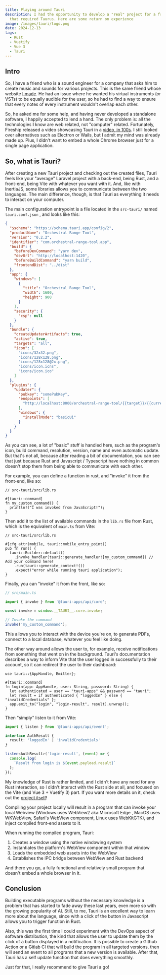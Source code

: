 ```yaml
---
title: Playing around Tauri
description: I had the opportunity to develop a "real" project for a friend,
  that required Taurus. Here are some return on experience
image: /images/tauri/logo.png
date: 2024-12-13
tags:
  - Rust
  - Vuetify
  - Vue 3
  - Tauri
---
```


## Intro

So, I have a friend who is a sound engineer for a company that asks him to create music and sounds for various projects. This is the same friend whose website [I made](/projects/geoffrey-turpin). He had an issue where he wanted his virtual instruments (or VSTs) to be equally audible for the user, so he had to find a way to ensure that every notes of every instrument wouldn't overlap each other.

So, he asked me for some help, and having never developed a standalone software, I happily accepted to lend a hand. The only problem is: all the technologies I know are web related, not "computer" related. Fortunately, Fireship released a video showcasing Tauri in a [video, in 100s](https://www.youtube.com/watch?v=-X8evddpu7M). I still looked over alternatives such as Electron or Wails, but I admit my mind was already made up. Plus, I didn't want to embed a whole Chrome browser just for a single page application.

## So, what is Tauri?

After creating a new Tauri project and checking out the created files, Tauri feels like your "average" Laravel project with a back-end, being Rust, and a front-end, being Vite with whatever you want with it. And, like with InertiaJS, some libraries allows you to communicate between the two languages. The main difference, though, is that Tauri as everything it needs to interact on your computer.

The main configuration entrypoint is a file located in the `src-tauri/` named `tauri.conf.json` , and looks like this:

```json [src-tauri/tauri.conf.json]
{
  "$schema": "https://schema.tauri.app/config/2",
  "productName": "Orchestral Range Tool",
  "version": "0.2.2",
  "identifier": "com.orchestral-range-tool.app",
  "build": {
    "beforeDevCommand": "yarn dev",
    "devUrl": "http://localhost:1420",
    "beforeBuildCommand": "yarn build",
    "frontendDist": "../dist"
  },
  "app": {
    "windows": [
      {
        "title": "Orchestral Range Tool",
        "width": 1600,
        "height": 900
      }
    ],
    "security": {
      "csp": null
    }
  },
  "bundle": {
    "createUpdaterArtifacts": true,
    "active": true,
    "targets": "all",
    "icon": [
      "icons/32x32.png",
      "icons/128x128.png",
      "icons/128x128@2x.png",
      "icons/icon.icns",
      "icons/icon.ico"
    ]
  },
  "plugins": {
    "updater": {
      "pubkey": "somePubKey",
      "endpoints": [
        "http://localhost:8000/orchestral-range-tool/{{target}}/{{current_version}}"
      ],
      "windows": {
        "installMode": "basicUi"
      }
    }
  }
}
```

As you can see, a lot of "basic" stuff is handled here, such as the program's icon, build command, resolution, version, name and even automatic update. But that's not all, because after reading a bit of documentation, you can see that just because Rust and Javascript / Typescript have nothing in common doesn't stop them from being able to communicate with each other.

For example, you can define a function in rust, and "invoke" it from the front-end, like so:

```text
// src-tauri/src/lib.rs

#[tauri::command]
fn my_custom_command() {
  println!("I was invoked from JavaScript!");
}
```

Then add it to the list of available commands in the `lib.rs` file from Rust, which is the equivalent of `main.ts` from Vite:

```text
// src-tauri/src/lib.rs

#[cfg_attr(mobile, tauri::mobile_entry_point)]
pub fn run() {
  tauri::Builder::default()
    .invoke_handler(tauri::generate_handler![my_custom_command]) // Add your command here!
    .run(tauri::generate_context!())
    .expect("error while running tauri application");
}
```

Finally, you can "invoke" it from the front, like so:

```ts
// src/main.ts

import { invoke } from '@tauri-apps/api/core';

const invoke = window.__TAURI__.core.invoke;

// Invoke the command
invoke('my_custom_command');
```

This allows you to interact with the device you're on, to generate PDFs, connect to a local database, whatever you feel like doing.

The other way around allows the user to, for example, receive notifications from something that went on in the background. Tauri's documentation describes a way to inform Vite that the user logged in successfully to their account, so it can redirect the user to their dashboard:

```text
use tauri::{AppHandle, Emitter};

#[tauri::command]
fn login(app: AppHandle, user: String, password: String) {
  let authenticated = user == "tauri-apps" && password == "tauri";
  let result = if authenticated { "loggedIn" } else { "invalidCredentials" };
  app.emit_to("login", "login-result", result).unwrap();
}
```

Then "simply" listen to it from Vite:

```ts
import { listen } from '@tauri-apps/api/event';

interface AuthResult {
  result: 'loggedIn' | 'invalidCredentials'
}

listen<AuthResult>('login-result', (event) => {
  console.log(
    `Result from login is ${event.payload.result}`
  );
});
```

My knowledge of Rust is rather limited, and I didn't have any need for any Rust interaction, so I didn't interact with the Rust side at all, and focused on the Vite (and Vue 3 + Vuetify 3) part. If you want more details on it, check out the [project itself](/projects/orchestral-range-tool)!

Compiling your project locally will result in a program that can invoke your local Webview (Windows uses WebView2 aka Microsoft Edge , MacOS uses WKWebView, Safari's WebView component, Linux uses WebKitGTK), and inject compiled front-end assets to it.

When running the compiled program, Tauri:

1. Creates a window using the native windowing system
2. Instantiates the platform's WebView component within that window
3. Loads the embedded web assets into the WebView
4. Establishes the IPC bridge between WebView and Rust backend

And there you go, a fully functional and relatively small program that doesn't embed a whole browser in it.

## Conclusion

Building executable programs without the necessary knowledge is a problem that has started to fade away these last years, even more so with the growing popularity of AI. Still, to me, Tauri is an excellent way to learn more about the language, since with a click of the button in Javascript allows you to trigger function in Rust.

Also, this was the first time I could experiment with the DevOps aspect of software distribution, the kind that allows the user to update them by the click of a button displayed in a notification. It is possible to create a Github Action or a Gitlab CI that will build the program in all targeted versions, then will send an event to all programs that a new version is available. After that, Tauri has a self update function that does everything smoothly.

Just for that, I really recommend to give Tauri a go!
